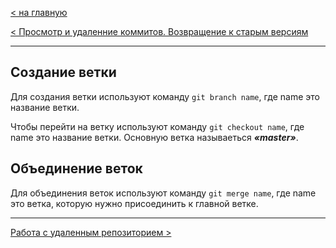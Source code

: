 [< на главную](./readme.md)

[< Просмотр и удаленние коммитов. Возвращение к старым версиям](./removing-commits.md)

---

## Создание ветки
Для создания ветки используют команду `git branch name`, где name это название ветки.

Чтобы перейти на ветку используют команду `git checkout name`, где name это название ветки. Основную ветка называеться ***«master»***.

## Объединение веток

Для объединения веток используют команду `git merge name`, где name это ветка, которую нужно присоединить к главной ветке.

---
[Работа с удаленным репозиторием >](./remote-repository.md)